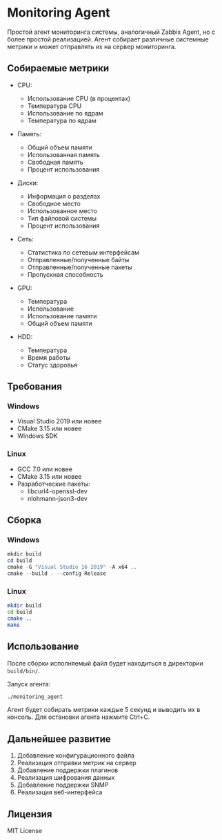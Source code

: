 # Monitoring Agent

Простой агент мониторинга системы, аналогичный Zabbix Agent, но с более простой реализацией. Агент собирает различные системные метрики и может отправлять их на сервер мониторинга.

## Собираемые метрики

- CPU:
  - Использование CPU (в процентах)
  - Температура CPU
  - Использование по ядрам
  - Температура по ядрам

- Память:
  - Общий объем памяти
  - Использованная память
  - Свободная память
  - Процент использования

- Диски:
  - Информация о разделах
  - Свободное место
  - Использованное место
  - Тип файловой системы
  - Процент использования

- Сеть:
  - Статистика по сетевым интерфейсам
  - Отправленные/полученные байты
  - Отправленные/полученные пакеты
  - Пропускная способность

- GPU:
  - Температура
  - Использование
  - Использование памяти
  - Общий объем памяти

- HDD:
  - Температура
  - Время работы
  - Статус здоровья

## Требования

### Windows
- Visual Studio 2019 или новее
- CMake 3.15 или новее
- Windows SDK

### Linux
- GCC 7.0 или новее
- CMake 3.15 или новее
- Разработческие пакеты:
  - libcurl4-openssl-dev
  - nlohmann-json3-dev

## Сборка

### Windows

```powershell
mkdir build
cd build
cmake -G "Visual Studio 16 2019" -A x64 ..
cmake --build . --config Release
```

### Linux

```bash
mkdir build
cd build
cmake ..
make
```

## Использование

После сборки исполняемый файл будет находиться в директории `build/bin/`.

Запуск агента:
```bash
./monitoring_agent
```

Агент будет собирать метрики каждые 5 секунд и выводить их в консоль. Для остановки агента нажмите Ctrl+C.

## Дальнейшее развитие

1. Добавление конфигурационного файла
2. Реализация отправки метрик на сервер
3. Добавление поддержки плагинов
4. Реализация шифрования данных
5. Добавление поддержки SNMP
6. Реализация веб-интерфейса

## Лицензия

MIT License
